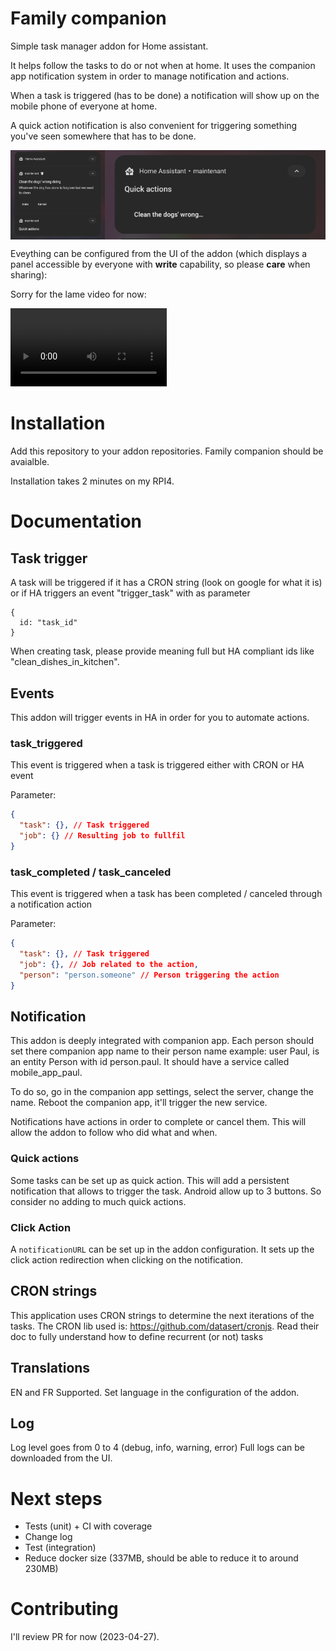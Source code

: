 # Family companion

Simple task manager addon for Home assistant.

It helps follow the tasks to do or not when at home. It uses the companion app notification system in order to manage notification and actions.

When a task is triggered (has to be done) a notification will show up on the mobile phone of everyone at home.

A quick action notification is also convenient for triggering something you've seen somewhere that has to be done.

<div style="display: flex">
<img margin="auto" src="docs/task_notification.jpg"
     alt="Task notification" width="30%" style="max-width: 300px" />
<img margin="auto" src="docs/quick_action.jpg"
     alt="Task notification" width="70%" style="max-width: 600px" />
</div>

Eveything can be configured from the UI of the addon (which displays a panel accessible by everyone with **write** capability, so please **care** when sharing):

Sorry for the lame video for now:

<video controls width="250">
  <source src="docs/demo_ui.webm" type="video/webm" width="50%" style="max-width: 600px" />
</video>

# Installation

Add this repository to your addon repositories. Family companion should be avaialble.

Installation takes 2 minutes on my RPI4.

# Documentation

## Task trigger

A task will be triggered if it has a CRON string (look on google for what it is) or if HA triggers an event "trigger_task" with as parameter

```
{
  id: "task_id"
}
```

When creating task, please provide meaning full but HA compliant ids like "clean_dishes_in_kitchen".

## Events

This addon will trigger events in HA in order for you to automate actions.

### task_triggered

This event is triggered when a task is triggered either with CRON or HA event

Parameter:

```json
{
  "task": {}, // Task triggered
  "job": {} // Resulting job to fullfil
}
```

### task_completed / task_canceled

This event is triggered when a task has been completed / canceled through a notification action

Parameter:

```json
{
  "task": {}, // Task triggered
  "job": {}, // Job related to the action,
  "person": "person.someone" // Person triggering the action
}
```

## Notification

This addon is deeply integrated with companion app. Each person should set there companion app name to their person name example:
user Paul, is an entity Person with id person.paul. It should have a service called mobile_app_paul.

To do so, go in the companion app settings, select the server, change the name. Reboot the companion app, it'll trigger the new service.

Notifications have actions in order to complete or cancel them. This will allow the addon to follow who did what and when.

### Quick actions

Some tasks can be set up as quick action. This will add a persistent notification that allows to trigger the task. Android allow up to 3 buttons. So consider no adding to much quick actions.

### Click Action

A `notificationURL` can be set up in the addon configuration. It sets up the click action redirection when clicking on the notification.

## CRON strings

This application uses CRON strings to determine the next iterations of the tasks.
The CRON lib used is: https://github.com/datasert/cronjs. Read their doc to fully understand how to define recurrent (or not) tasks

## Translations

EN and FR Supported. Set language in the configuration of the addon.

## Log

Log level goes from 0 to 4 (debug, info, warning, error)
Full logs can be downloaded from the UI.

# Next steps

- Tests (unit) + CI with coverage
- Change log
- Test (integration)
- Reduce docker size (337MB, should be able to reduce it to around 230MB)

# Contributing

I'll review PR for now (2023-04-27).
